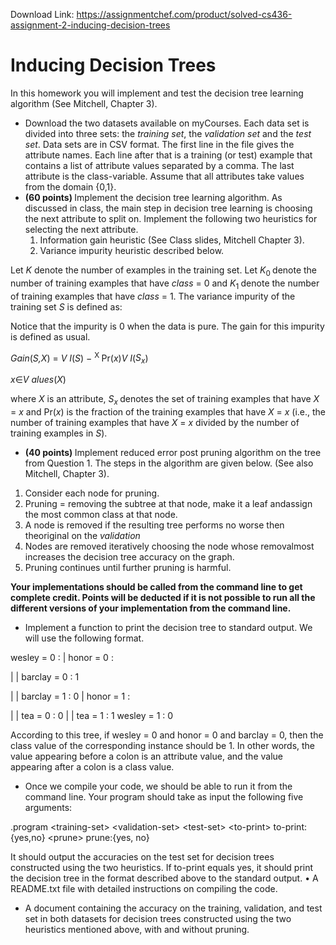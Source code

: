 Download Link: https://assignmentchef.com/product/solved-cs436-assignment-2-inducing-decision-trees
<br>
<h1>Inducing Decision Trees</h1>

In this homework you will implement and test the decision tree learning algorithm (See Mitchell, Chapter 3).

<ul>

 <li>Download the two datasets available on myCourses. Each data set is divided into three sets: the <em>training set</em>, the <em>validation set </em>and the <em>test set</em>. Data sets are in CSV format. The first line in the file gives the attribute names. Each line after that is a training (or test) example that contains a list of attribute values separated by a comma. The last attribute is the class-variable. Assume that all attributes take values from the domain {0,1}.</li>

 <li><strong>(60 points) </strong>Implement the decision tree learning algorithm. As discussed in class, the main step in decision tree learning is choosing the next attribute to split on. Implement the following two heuristics for selecting the next attribute.

  <ol>

   <li>Information gain heuristic (See Class slides, Mitchell Chapter 3).</li>

   <li>Variance impurity heuristic described below.</li>

  </ol></li>

</ul>

Let <em>K </em>denote the number of examples in the training set. Let <em>K</em><sub>0 </sub>denote the number of training examples that have <em>class </em>= 0 and <em>K</em><sub>1 </sub>denote the number of training examples that have <em>class </em>= 1. The variance impurity of the training set <em>S </em>is defined as:

Notice that the impurity is 0 when the data is pure. The gain for this impurity is defined as usual.

<em>Gain</em>(<em>S,X</em>) = <em>V I</em>(<em>S</em>) − <sup>X </sup>Pr(<em>x</em>)<em>V I</em>(<em>S<sub>x</sub></em>)

<em>x</em>∈<em>V alues</em>(<em>X</em>)

where <em>X </em>is an attribute, <em>S<sub>x </sub></em>denotes the set of training examples that have <em>X </em>= <em>x </em>and Pr(<em>x</em>) is the fraction of the training examples that have <em>X </em>= <em>x </em>(i.e., the number of training examples that have <em>X </em>= <em>x </em>divided by the number of training examples in <em>S</em>).

<ul>

 <li><strong>(40 points) </strong>Implement reduced error post pruning algorithm on the tree from Question 1. The steps in the algorithm are given below. (See also Mitchell, Chapter 3).</li>

</ul>

<ol>

 <li>Consider each node for pruning.</li>

 <li>Pruning = removing the subtree at that node, make it a leaf andassign the most common class at that node.</li>

 <li>A node is removed if the resulting tree performs no worse then theoriginal on the <em>validation </em></li>

 <li>Nodes are removed iteratively choosing the node whose removalmost increases the decision tree accuracy on the graph.</li>

 <li>Pruning continues until further pruning is harmful.</li>

</ol>

<strong>Your implementations should be called from the command line to get complete credit. Points will be deducted if it is not possible to run all the different versions of your implementation from the command line.</strong>

<ul>

 <li>Implement a function to print the decision tree to standard output. We will use the following format.</li>

</ul>

wesley = 0 : | honor = 0 :

| | barclay = 0 : 1

| | barclay = 1 : 0 | honor = 1 :

| | tea = 0 : 0 | | tea = 1 : 1 wesley = 1 : 0

According to this tree, if wesley = 0 and honor = 0 and barclay = 0, then the class value of the corresponding instance should be 1. In other words, the value appearing before a colon is an attribute value, and the value appearing after a colon is a class value.

<ul>

 <li>Once we compile your code, we should be able to run it from the command line. Your program should take as input the following five arguments:</li>

</ul>

.program &lt;training-set&gt; &lt;validation-set&gt; &lt;test-set&gt; &lt;to-print&gt; to-print:{yes,no} &lt;prune&gt; prune:{yes, no}

It should output the accuracies on the test set for decision trees constructed using the two heuristics. If to-print equals yes, it should print the decision tree in the format described above to the standard output. • A README.txt file with detailed instructions on compiling the code.

<ul>

 <li>A document containing the accuracy on the training, validation, and test set in both datasets for decision trees constructed using the two heuristics mentioned above, with and without pruning.</li>

</ul>